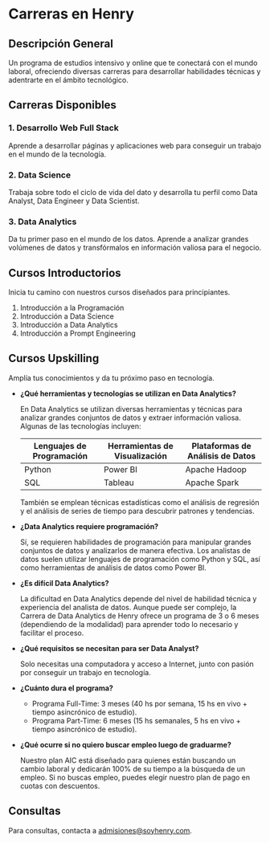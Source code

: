 # Carreras en Henry

## Descripción General
Un programa de estudios intensivo y online que te conectará con el mundo laboral, ofreciendo diversas carreras para desarrollar habilidades técnicas y adentrarte en el ámbito tecnológico.

## Carreras Disponibles

### 1. Desarrollo Web Full Stack
Aprende a desarrollar páginas y aplicaciones web para conseguir un trabajo en el mundo de la tecnología.

### 2. Data Science
Trabaja sobre todo el ciclo de vida del dato y desarrolla tu perfil como Data Analyst, Data Engineer y Data Scientist.

### 3. Data Analytics
Da tu primer paso en el mundo de los datos. Aprende a analizar grandes volúmenes de datos y transfórmalos en información valiosa para el negocio.

## Cursos Introductorios
Inicia tu camino con nuestros cursos diseñados para principiantes.

1. Introducción a la Programación
2. Introducción a Data Science
3. Introducción a Data Analytics
4. Introducción a Prompt Engineering

## Cursos Upskilling
Amplía tus conocimientos y da tu próximo paso en tecnología.

- **¿Qué herramientas y tecnologías se utilizan en Data Analytics?**
  
  En Data Analytics se utilizan diversas herramientas y técnicas para analizar grandes conjuntos de datos y extraer información valiosa. Algunas de las tecnologías incluyen:

  | Lenguajes de Programación | Herramientas de Visualización | Plataformas de Análisis de Datos |
  | ------------------------- | ---------------------------- | --------------------------------- |
  | Python                    | Power BI                    | Apache Hadoop                     |
  | SQL                       | Tableau                     | Apache Spark                      |

  También se emplean técnicas estadísticas como el análisis de regresión y el análisis de series de tiempo para descubrir patrones y tendencias.

- **¿Data Analytics requiere programación?**
  
  Sí, se requieren habilidades de programación para manipular grandes conjuntos de datos y analizarlos de manera efectiva. Los analistas de datos suelen utilizar lenguajes de programación como Python y SQL, así como herramientas de análisis de datos como Power BI.

- **¿Es difícil Data Analytics?**
  
  La dificultad en Data Analytics depende del nivel de habilidad técnica y experiencia del analista de datos. Aunque puede ser complejo, la Carrera de Data Analytics de Henry ofrece un programa de 3 o 6 meses (dependiendo de la modalidad) para aprender todo lo necesario y facilitar el proceso.

- **¿Qué requisitos se necesitan para ser Data Analyst?**
  
  Solo necesitas una computadora y acceso a Internet, junto con pasión por conseguir un trabajo en tecnología.

- **¿Cuánto dura el programa?**
  
  - Programa Full-Time: 3 meses (40 hs por semana, 15 hs en vivo + tiempo asincrónico de estudio).
  - Programa Part-Time: 6 meses (15 hs semanales, 5 hs en vivo + tiempo asincrónico de estudio).

- **¿Qué ocurre si no quiero buscar empleo luego de graduarme?**
  
  Nuestro plan AIC está diseñado para quienes están buscando un cambio laboral y dedicarán 100% de su tiempo a la búsqueda de un empleo. Si no buscas empleo, puedes elegir nuestro plan de pago en cuotas con descuentos.

## Consultas
Para consultas, contacta a admisiones@soyhenry.com.
